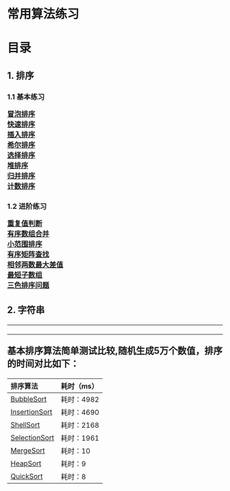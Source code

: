 # 常用算法练习

<h1>目录
<h2>1. 排序
<h3>1.1 基本练习

<h8>[冒泡排序](https://github.com/LeeeYou/Algorithm2Practice/blob/master/src/com/algorithm2practice/sorting/basic/BubbleSort.java)<br>
[快速排序](https://github.com/LeeeYou/Algorithm2Practice/blob/master/src/com/algorithm2practice/sorting/basic/QuickSort.java)<br>
[插入排序](https://github.com/LeeeYou/Algorithm2Practice/blob/master/src/com/algorithm2practice/sorting/basic/InsertionSort.java)<br>
[希尔排序](https://github.com/LeeeYou/Algorithm2Practice/blob/master/src/com/algorithm2practice/sorting/basic/HeapSort.java)<br>
[选择排序](https://github.com/LeeeYou/Algorithm2Practice/blob/master/src/com/algorithm2practice/sorting/basic/SelectionSort.java)<br>
[堆排序](https://github.com/LeeeYou/Algorithm2Practice/blob/master/src/com/algorithm2practice/sorting/basic/HeapSort.java)<br>
[归并排序](https://github.com/LeeeYou/Algorithm2Practice/blob/master/src/com/algorithm2practice/sorting/basic/MergeSort.java)<br>
[计数排序](https://github.com/LeeeYou/Algorithm2Practice/blob/master/src/com/algorithm2practice/sorting/basic/CountSort.java)<br>

<h3>1.2 进阶练习

[重复值判断](https://github.com/LeeeYou/Algorithm2Practice/blob/master/src/com/algorithm2practice/sorting/sorting3/Checker.java)<br>
[有序数组合并](https://github.com/LeeeYou/Algorithm2Practice/blob/master/src/com/algorithm2practice/sorting/sorting3/Merge.java)<br>
[小范围排序](https://github.com/LeeeYou/Algorithm2Practice/blob/master/src/com/algorithm2practice/sorting/sorting3/ScaleSort.java)<br>
[有序矩阵查找](https://github.com/LeeeYou/Algorithm2Practice/blob/master/src/com/algorithm2practice/sorting/sorting4/Finder.java)<br>
[相邻两数最大差值](https://github.com/LeeeYou/Algorithm2Practice/blob/master/src/com/algorithm2practice/sorting/sorting4/Gap.java)<br>
[最短子数组](https://github.com/LeeeYou/Algorithm2Practice/blob/master/src/com/algorithm2practice/sorting/sorting4/Subsequence.java)<br>
[三色排序问题](https://github.com/LeeeYou/Algorithm2Practice/blob/master/src/com/algorithm2practice/sorting/sorting4/ThreeColor.java)<br>

<h2>2. 字符串




---

---

基本排序算法简单测试比较,随机生成5万个数值，排序的时间对比如下：

|排序算法|耗时（ms）|
|:---|:---|
|[BubbleSort](https://github.com/LeeeYou/Algorithm2Practice/blob/master/src/com/algorithm2practice/sorting/basic/comparator_speed/BubbleSort.java) | 耗时：4982|
|[InsertionSort](https://github.com/LeeeYou/Algorithm2Practice/blob/master/src/com/algorithm2practice/sorting/basic/comparator_speed/InsertionSort.java)|耗时：4690 |
|[ShellSort](https://github.com/LeeeYou/Algorithm2Practice/blob/master/src/com/algorithm2practice/sorting/basic/comparator_speed/ShellSort.java)|耗时：2168 |
|[SelectionSort](https://github.com/LeeeYou/Algorithm2Practice/blob/master/src/com/algorithm2practice/sorting/basic/comparator_speed/SelectionSort.java)|耗时：1961 |
|[MergeSort](https://github.com/LeeeYou/Algorithm2Practice/blob/master/src/com/algorithm2practice/sorting/basic/comparator_speed/MergeSort.java)| 耗时：10|
|[HeapSort](https://github.com/LeeeYou/Algorithm2Practice/blob/master/src/com/algorithm2practice/sorting/basic/comparator_speed/HeapSort.java)| 耗时：9|
|[QuickSort](https://github.com/LeeeYou/Algorithm2Practice/blob/master/src/com/algorithm2practice/sorting/basic/comparator_speed/QuickSort.java)| 耗时：8|
